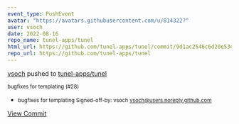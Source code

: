 ```yaml
---
event_type: PushEvent
avatar: "https://avatars.githubusercontent.com/u/814322?"
user: vsoch
date: 2022-08-16
repo_name: tunel-apps/tunel
html_url: https://github.com/tunel-apps/tunel/commit/9d1ac2546c6d20e53ecbf95fdb3a1930a7d4c8af
repo_url: https://github.com/tunel-apps/tunel
---
```


<a href='https://github.com/vsoch' target='_blank'>vsoch</a> pushed to <a href='https://github.com/tunel-apps/tunel' target='_blank'>tunel-apps/tunel</a>

<small>bugfixes for templating (#28)

* bugfixes for templating
Signed-off-by: vsoch <vsoch@users.noreply.github.com></small>

<a href='https://github.com/tunel-apps/tunel/commit/9d1ac2546c6d20e53ecbf95fdb3a1930a7d4c8af' target='_blank'>View Commit</a>